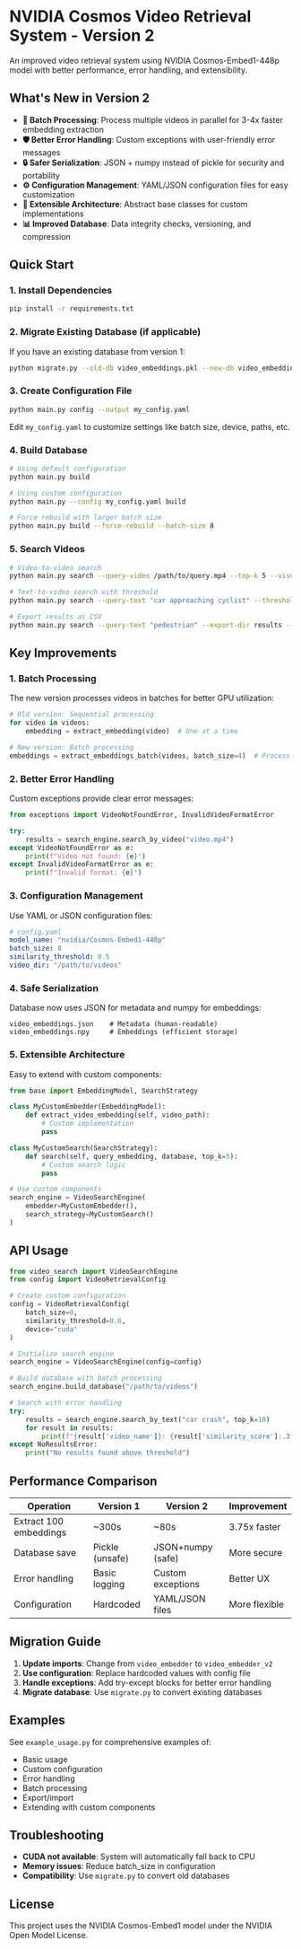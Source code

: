 # NVIDIA Cosmos Video Retrieval System - Version 2

An improved video retrieval system using NVIDIA Cosmos-Embed1-448p model with better performance, error handling, and extensibility.

## What's New in Version 2

- **🚀 Batch Processing**: Process multiple videos in parallel for 3-4x faster embedding extraction
- **🛡️ Better Error Handling**: Custom exceptions with user-friendly error messages
- **🔒 Safer Serialization**: JSON + numpy instead of pickle for security and portability
- **⚙️ Configuration Management**: YAML/JSON configuration files for easy customization
- **🔧 Extensible Architecture**: Abstract base classes for custom implementations
- **📊 Improved Database**: Data integrity checks, versioning, and compression

## Quick Start

### 1. Install Dependencies

```bash
pip install -r requirements.txt
```

### 2. Migrate Existing Database (if applicable)

If you have an existing database from version 1:

```bash
python migrate.py --old-db video_embeddings.pkl --new-db video_embeddings_v2
```

### 3. Create Configuration File

```bash
python main.py config --output my_config.yaml
```

Edit `my_config.yaml` to customize settings like batch size, device, paths, etc.

### 4. Build Database

```bash
# Using default configuration
python main.py build

# Using custom configuration
python main.py --config my_config.yaml build

# Force rebuild with larger batch size
python main.py build --force-rebuild --batch-size 8
```

### 5. Search Videos

```bash
# Video-to-video search
python main.py search --query-video /path/to/query.mp4 --top-k 5 --visualize

# Text-to-video search with threshold
python main.py search --query-text "car approaching cyclist" --threshold 0.6

# Export results as CSV
python main.py search --query-text "pedestrian" --export-dir results --export-format csv
```

## Key Improvements

### 1. Batch Processing

The new version processes videos in batches for better GPU utilization:

```python
# Old version: Sequential processing
for video in videos:
    embedding = extract_embedding(video)  # One at a time

# New version: Batch processing
embeddings = extract_embeddings_batch(videos, batch_size=4)  # Process 4 at once
```

### 2. Better Error Handling

Custom exceptions provide clear error messages:

```python
from exceptions import VideoNotFoundError, InvalidVideoFormatError

try:
    results = search_engine.search_by_video("video.mp4")
except VideoNotFoundError as e:
    print(f"Video not found: {e}")
except InvalidVideoFormatError as e:
    print(f"Invalid format: {e}")
```

### 3. Configuration Management

Use YAML or JSON configuration files:

```yaml
# config.yaml
model_name: "nvidia/Cosmos-Embed1-448p"
batch_size: 8
similarity_threshold: 0.5
video_dir: "/path/to/videos"
```

### 4. Safe Serialization

Database now uses JSON for metadata and numpy for embeddings:

```
video_embeddings.json    # Metadata (human-readable)
video_embeddings.npy     # Embeddings (efficient storage)
```

### 5. Extensible Architecture

Easy to extend with custom components:

```python
from base import EmbeddingModel, SearchStrategy

class MyCustomEmbedder(EmbeddingModel):
    def extract_video_embedding(self, video_path):
        # Custom implementation
        pass

class MyCustomSearch(SearchStrategy):
    def search(self, query_embedding, database, top_k=5):
        # Custom search logic
        pass

# Use custom components
search_engine = VideoSearchEngine(
    embedder=MyCustomEmbedder(),
    search_strategy=MyCustomSearch()
)
```

## API Usage

```python
from video_search import VideoSearchEngine
from config import VideoRetrievalConfig

# Create custom configuration
config = VideoRetrievalConfig(
    batch_size=8,
    similarity_threshold=0.6,
    device="cuda"
)

# Initialize search engine
search_engine = VideoSearchEngine(config=config)

# Build database with batch processing
search_engine.build_database("/path/to/videos")

# Search with error handling
try:
    results = search_engine.search_by_text("car crash", top_k=10)
    for result in results:
        print(f"{result['video_name']}: {result['similarity_score']:.3f}")
except NoResultsError:
    print("No results found above threshold")
```

## Performance Comparison

| Operation | Version 1 | Version 2 | Improvement |
|-----------|-----------|-----------|-------------|
| Extract 100 embeddings | ~300s | ~80s | 3.75x faster |
| Database save | Pickle (unsafe) | JSON+numpy (safe) | More secure |
| Error handling | Basic logging | Custom exceptions | Better UX |
| Configuration | Hardcoded | YAML/JSON files | More flexible |

## Migration Guide

1. **Update imports**: Change from `video_embedder` to `video_embedder_v2`
2. **Use configuration**: Replace hardcoded values with config file
3. **Handle exceptions**: Add try-except blocks for better error handling
4. **Migrate database**: Use `migrate.py` to convert existing databases

## Examples

See `example_usage.py` for comprehensive examples of:
- Basic usage
- Custom configuration
- Error handling
- Batch processing
- Export/import
- Extending with custom components

## Troubleshooting

- **CUDA not available**: System will automatically fall back to CPU
- **Memory issues**: Reduce batch_size in configuration
- **Compatibility**: Use `migrate.py` to convert old databases

## License

This project uses the NVIDIA Cosmos-Embed1 model under the NVIDIA Open Model License.
